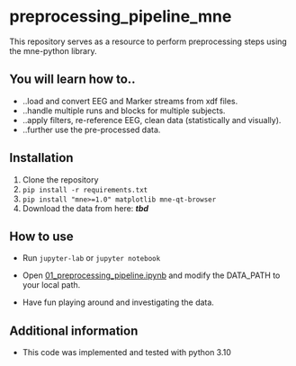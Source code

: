 # preprocessing_pipeline_mne
This repository serves as a resource to perform preprocessing steps using the mne-python library.

## You will learn how to..
- ..load and convert EEG and Marker streams from xdf files.
- ..handle multiple runs and blocks for multiple subjects.
- ..apply filters, re-reference EEG, clean data (statistically and visually).
- ..further use the pre-processed data.

## Installation
1. Clone the repository
2. ```pip install -r requirements.txt```
3. ```pip install "mne>=1.0" matplotlib mne-qt-browser```
4. Download the data from here: ***tbd***

## How to use
- Run ```jupyter-lab``` or ```jupyter notebook```

- Open [01_preprocessing_pipeline.ipynb](01_preprocessing_pipeline.ipynb) and modify the DATA_PATH to your local path.

- Have fun playing around and investigating the data.

## Additional information

- This code was implemented and tested with python 3.10

